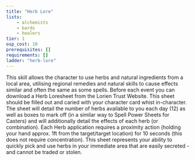 ```yaml
---
title: "Herb Lore"
lists:
    - alchemists
    - bards
    - healers
tier: 1
osp_cost: 10
prerequisites: []
requirements: []
ladder: "herb-lore"
---
```

This skill allows the character to use herbs and natural ingredients from a local area, utilising regional remedies and natural skills to cause effects similar and often the same as some spells. Before each event you can download a Herb Loresheet from the Lorien Trust Website. This sheet should be filled out and caried with your character card whist in-character. The sheet will detail the number of herbs available to you each day (12) as well as boxes to mark off (in a similar way to Spell Power Sheets for Casters) and will additionally detail the effects of each herb (or combination). Each Herb application requires a proximity action (holding your hand approx. 1ft from the target/target location) for 10 seconds (this does not require concentration). This sheet represents your ability to quickly pick and use herbs in your immediate area that are easily secreted - and cannot be traded or stolen.